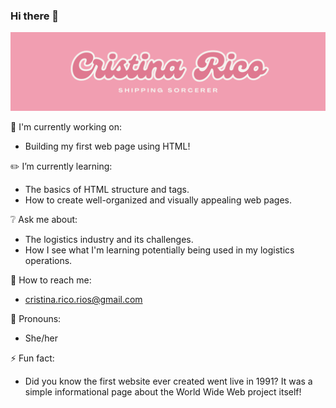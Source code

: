 ### Hi there 🦄

![pinkbackgroundwithname](images/Pink-Bold-Retro-Aestheti.png)

💅 I'm currently working on:

- Building my first web page using HTML!

✏️ I’m currently learning:

- The basics of HTML structure and tags.
- How to create well-organized and visually appealing web pages.

❔ Ask me about:

- The logistics industry and its challenges.
- How I see what I'm learning potentially being used in my logistics operations.

📧 How to reach me:

- cristina.rico.rios@gmail.com

👩 Pronouns:

- She/her

⚡ Fun fact:

- Did you know the first website ever created went live in 1991? It was a simple informational page about the World Wide Web project itself!

